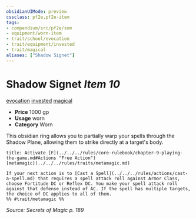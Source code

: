 ```yaml
---
obsidianUIMode: preview
cssclass: pf2e,pf2e-item
tags:
- compendium/src/pf2e/som
- equipment/worn-item
- trait/school/evocation
- trait/equipment/invested
- trait/magical
aliases: ["Shadow Signet"]
---
```

# Shadow Signet *Item 10*  
[evocation](evocation.md)  [invested](invested.md)  [magical](magical.md)  

- **Price** 1000 gp
- **Usage** worn
- **Category** Worn

This obsidian ring allows you to partially warp your spells through the Shadow Plane, allowing them to strike directly at a target's body.

```ad-embed-ability
title: Activate [F](../../../rules/core-rulebook/chapter-9-playing-the-game.md#Actions "Free Action")
[metamagic](../../../rules/traits/metamagic.md)  

If your next action is to [Cast a Spell](../../../rules/actions/cast-a-spell.md) that requires a spell attack roll against Armor Class, choose Fortitude DC or Reflex DC. You make your spell attack roll against that defense instead of AC. If the spell has multiple targets, the choice of DC applies to all of them.  
%% #trait/metamagic %%
```

*Source: Secrets of Magic p. 189*

